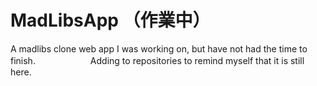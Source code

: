 # MadLibsApp （作業中）

A madlibs clone web app I was working on, but have not had the time to finish.　　　　　　
Adding to repositories to remind myself that it is still here. 

